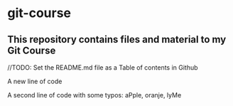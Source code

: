 # git-course
## This repository contains files and material to my Git Course
 //TODO: Set the README.md file as a Table of contents in Github

A new line of code

A second line of code with some typos: aPple, oranje, lyMe
